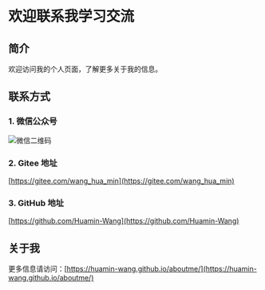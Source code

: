 # 欢迎联系我学习交流

## 简介
欢迎访问我的个人页面，了解更多关于我的信息。

## 联系方式
### 1. 微信公众号
![微信二维码](img/wechat.jpg)

### 2. Gitee 地址
[https://gitee.com/wang_hua_min](https://gitee.com/wang_hua_min)

### 3. GitHub 地址
[https://github.com/Huamin-Wang](https://github.com/Huamin-Wang)

## 关于我
更多信息请访问：[https://huamin-wang.github.io/aboutme/](https://huamin-wang.github.io/aboutme/)
